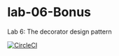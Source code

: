 # lab-06-Bonus
Lab 6: The decorator design pattern

[![CircleCI](https://dl.circleci.com/status-badge/img/gh/AbdurahmanAlharbi/lab-06-Bonus/tree/main.svg?style=svg)](https://dl.circleci.com/status-badge/redirect/gh/AbdurahmanAlharbi/lab-06-Bonus/tree/main)

